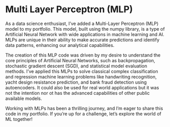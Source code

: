# Multi Layer Perceptron (MLP)

As a data science enthusiast, I’ve added a Multi-Layer Perceptron (MLP) model to my portfolio. This model, built using the numpy library, is a type of Artificial Neural Network with wide applications in machine learning and AI. MLPs are unique in their ability to make accurate predictions and identify data patterns, enhancing our analytical capabilities.

The creation of this MLP code was driven by my desire to understand the core principles of Artificial Neural Networks, such as backpropagation, stochastic gradient descent (SGD), and statistical model evaluation methods. I’ve applied this MLPs to solve classical complex classification and regression machine learning problems like handwriting recognition, yacht design resistance prediction, and bank fraud detection using autoencoders. It could also be used for real world applications but it was not the intention nor ot has the advanced capabilities of other public available models.

Working with MLPs has been a thrilling journey, and I’m eager to share this code in my portfolio. If you’re up for a challenge, let’s explore the world of ML together!